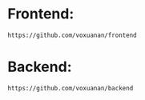 # Frontend: 
```
https://github.com/voxuanan/frontend
```

# Backend: 
```
https://github.com/voxuanan/backend
```
